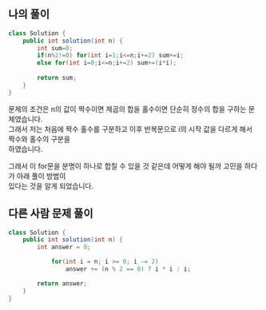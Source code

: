 ## 나의 풀이
```java
class Solution {
    public int solution(int n) {
        int sum=0;
        if(n%2!=0) for(int i=1;i<=n;i+=2) sum+=i;
        else for(int i=0;i<=n;i+=2) sum+=(i*i);
        
        return sum;
    }
}
```

문제의 조건은 n의 값이 짝수이면 제곱의 합을 홀수이면 단순히 정수의 합을 구하는 문제였습니다.  
그래서 저는 처음에 짝수 홀수를 구분하고 이후 반복문으로 i의 시작 값을 다르게 해서 짝수와 홀수의 구분을  
하였습니다.

그래서 이 for문을 분명이 하나로 합칠 수 있을 것 같은데 어떻게 해야 될까 고민을 하다가 아래 풀이 방법이  
있다는 것을 알게 되었습니다. 

## 다른 사람 문제 풀이
```java
class Solution {
    public int solution(int n) {
        int answer = 0;

            for(int i = n; i >= 0; i -= 2)
                answer += (n % 2 == 0) ? i * i : i;

        return answer;
    }
}
```